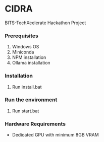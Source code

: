 # CIDRA

BITS-TechXcelerate Hackathon Project

### Prerequisites

1. Windows OS
2. Miniconda
3. NPM installation
4. Ollama installation

### Installation

1. Run install.bat

### Run the environment

1. Run start.bat

### Hardware Requirements
- Dedicated GPU with minimum 8GB VRAM

